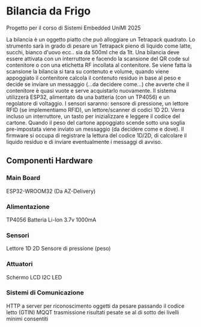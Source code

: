 # Bilancia da Frigo
Progetto per il corso di Sistemi Embedded UniMI 2025

La bilancia è un oggetto piatto che può alloggiare un Tetrapack  quadrato. Lo strumento sarà in grado di pesare un Tetrapack pieno di liquido come latte, succhi, bianco d'uovo ecc.. sia da 500ml che da 1lt. Una bilancia deve essere attivata con un interruttore e facendo la scansione del QR code sul contenitore o con una etichetta RF incollata al contenitore. Se viene fatta la scansione la bilancia si tara su contenuto e volume, quando viene appoggiato il contenitore calcola il contenuto residuo in base al peso e decide se inviare un messaggio (...da decidere come...) che avverte che il contenitore è quasi vuote e serve acquistarlo nuovamente. Il sistema utilizzerà ESP32, alimentato da una batteria (con un TP4056) e un regolatore di voltaggio. I sensori saranno: sensore di pressione, un lettore RFID (se implementiamo RFID), un lettore/scanner di codici 1D 2D. Verra incluso un interruttore, un tasto per inizializzare e leggere il codice del cartone. Quando il peso del cartone appoggiato scende sotto una soglia pre-impostata viene inviato un messaggio (da decidere come e dove). Il firmware si occupa di registrare la lettura del codice 1D/2D, di calcolare il liquido residuo e di inviare eventualmente i messaggi di avviso.

## Componenti Hardware

### Main Board
ESP32-WROOM32 (Da AZ-Delivery)
### Alimentazione
TP4056
Batteria Li-Ion 3.7v 1000mA
### Sensori
Lettore 1D 2D
Sensore di pressione (peso)
### Attuatori 
Schermo LCD I2C
LED
### Sistemi di Comunicazione
HTTP a server per riconoscimento oggetti da pesare passando il codice letto (GTIN)
MQQT trasmissione risultati pesate se al di sotto dei livelli minimi consentiti
